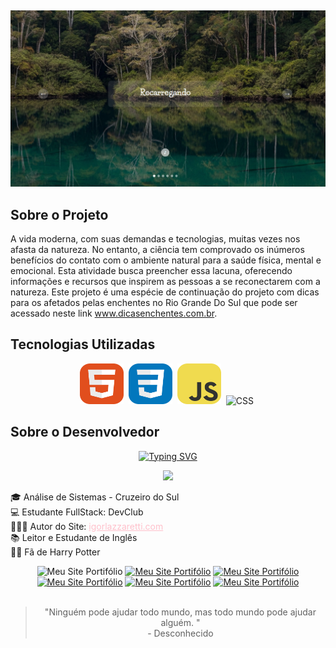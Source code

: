 ##

<div align="center">
   <img width="810" src="./assets/readme-image.png">
</div>

## Sobre o Projeto

A vida moderna, com suas demandas e tecnologias, muitas vezes nos afasta da natureza. No entanto, a ciência tem comprovado os inúmeros benefícios do contato com o ambiente natural para a saúde física, mental e emocional. Esta atividade busca preencher essa lacuna, oferecendo informações e recursos que inspirem as pessoas a se reconectarem com a natureza.
Este projeto é uma espécie de continuação do projeto com dicas para os afetados pelas enchentes no Rio Grande Do Sul que pode ser acessado neste link www.dicasenchentes.com.br.

## Tecnologias Utilizadas

<div align="center">
  <img src="https://github.com/tandpfun/skill-icons/raw/main/icons/HTML.svg" title="HTML" alt="HTML" width="70" height="65"/>&nbsp;
  <img src="https://github.com/tandpfun/skill-icons/raw/main/icons/CSS.svg" title="CSS" alt="CSS" width="70" height="65"/>&nbsp;
  <img src="https://raw.githubusercontent.com/tandpfun/skill-icons/65dea6c4eaca7da319e552c09f4cf5a9a8dab2c8/icons/JavaScript.svg" title="JS" alt="JS" width="70" height="65"/>&nbsp;
  <img src="https://uxwing.com/wp-content/themes/uxwing/download/brands-and-social-media/claude-ai-icon.png" title="CSS" alt="CSS" width="70" height="65"/>&nbsp;
</div>


## Sobre o Desenvolvedor
<div align="center">

[![Typing SVG](https://readme-typing-svg.herokuapp.com?font=Poppins&weight=600&size=30&duration=3000&pause=700&color=8051d6&center=true&vCenter=true&random=false&width=490&height=55&lines=Ol%C3%A1!+%F0%9F%99%8B%E2%80%8D%E2%99%82%EF%B8%8F+Meu+nome+%C3%A9+Igor;Hello!+%F0%9F%91%8B+My+name+is+Igor)](https://git.io/typing-svg)

<img src="https://igorlazzaretti.com/assets/img/perfil3.webp" width="190">

</div>

🎓 Análise de Sistemas - Cruzeiro do Sul <br>
💻 Estudante FullStack: DevClub <br>
👩🏻‍💻 Autor do Site: <a href="https://igorlazzaretti.com/" style="color:pink">igorlazzaretti.com</a> <br>
📚 Leitor e Estudante de Inglês <br> 
🧙‍♂️ Fã de Harry Potter  <br> 

<div align="center" >
<img src="https://img.shields.io/badge/website-000000?style=for-the-badge&logo=About.me&logoColor=white" title="Meu Site Portifólio" alt="Meu Site Portifólio" width="110" height="27"/>
<a href="https://www.linkedin.com/in/igorlazzaretti/"><img src="https://img.shields.io/badge/LinkedIn-0077B5?style=for-the-badge&logo=linkedin&logoColor=white" title="Meu Site Portifólio" alt="Meu Site Portifólio" width="110" height="26"/></a>
<a href="https://www.instagram.com/dev.igorlzzrtt/"><img src="https://img.shields.io/badge/Instagram-E4405F?style=for-the-badge&logo=instagram&logoColor=white" title="Meu Site Portifólio" alt="Meu Site Portifólio" width="110" height="25"/></a>
<a href="https://api.whatsapp.com/send/?phone=5554999489840&text&type=phone_number&app_absent=0"><img src="https://img.shields.io/badge/WhatsApp-25D366?style=for-the-badge&logo=whatsapp&logoColor=white" title="Meu Site Portifólio" alt="Meu Site Portifólio" width="110" height="26"/></a>
<a href="https://www.youtube.com/@idLazzaretti/streams"><img src="https://img.shields.io/badge/YouTube-FF0000?style=for-the-badge&logo=youtube&logoColor=white" title="Meu Site Portifólio" alt="Meu Site Portifólio" width="110" height="26"/></a>
<a href="https://linktr.ee/dev.igorlzzrtt"><img src="https://img.shields.io/badge/linktree-39E09B?style=for-the-badge&logo=linktree&logoColor=white" title="Meu Site Portifólio" alt="Meu Site Portifólio" width="110" height="26"/></a>


</div>

<!-- ## Sobre o Público Alvo
<div align="center">

<img src="./assets/readme/MVictoria.png" width="190">
<p>Rodolfo</p>

</div>


🎨 Designer na <a href="https://www.instagram.com/digital.yourway" style="color:white">Yourway Digital</a><br>
📚 Leitora<br>
🖼️ Portfólio: <a href="https://www.behance.net/victoriahennika" style="color:white">Behance</a>




##  -->

<br>

<div align="center">

> "Ninguém pode ajudar todo mundo, mas todo mundo pode ajudar alguém. " <br> - Desconhecido

</div>
